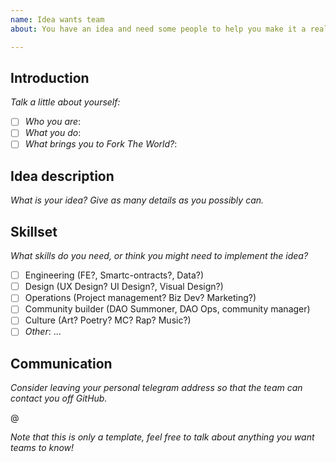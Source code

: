 ```yaml
---
name: Idea wants team
about: You have an idea and need some people to help you make it a reality!

---
```


## Introduction

_Talk a little about yourself:_

- [ ] _Who you are_: 
- [ ] _What you do_: 
- [ ] _What brings you to Fork The World?_: 

## Idea description

_What is your idea? Give as many details as you possibly can._

## Skillset

_What skills do you need, or think you might need to implement the idea?_

- [ ] Engineering (FE?, Smartc-ontracts?, Data?)
- [ ] Design (UX Design? UI Design?, Visual Design?)
- [ ] Operations (Project management? Biz Dev? Marketing?)
- [ ] Community builder (DAO Summoner, DAO Ops, community manager)
- [ ] Culture (Art? Poetry? MC? Rap? Music?)
- [ ] _Other_: ...

## Communication

_Consider leaving your personal telegram address so that the team can contact you off GitHub._

@ 

_Note that this is only a template, feel free to talk about anything you want teams to know!_

